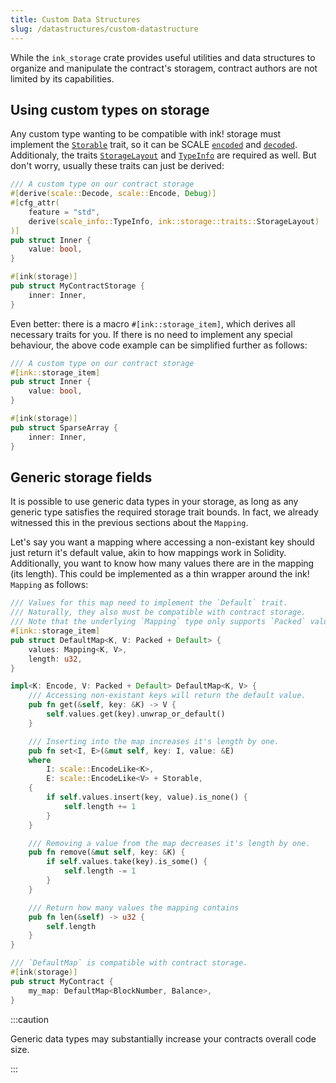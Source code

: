 ```yaml
---
title: Custom Data Structures
slug: /datastructures/custom-datastructure
---
```


While the `ink_storage` crate provides useful utilities and data structures to organize and 
manipulate the contract's storagem, contract authors are not limited by its capabilities. 

## Using custom types on storage
Any custom type wanting to be compatible with ink! storage must implement the 
[`Storable`](https://docs.rs/ink_storage_traits/4.0.0-beta/ink_storage_traits/trait.Storable.html) 
trait, so it can be SCALE
[`encoded`](https://docs.rs/parity-scale-codec/3.2.2/parity_scale_codec/trait.Encode.html)
and 
[`decoded`](https://docs.rs/parity-scale-codec/3.2.2/parity_scale_codec/trait.Decode.html).
Additionaly, the traits 
[`StorageLayout`](https://docs.rs/ink_storage/latest/ink_storage/traits/trait.StorageLayout.html)
and [`TypeInfo`](https://docs.rs/scale-info/2.3.1/scale_info/trait.TypeInfo.html)
are required as well. But don't worry, usually these traits can just be derived:

```rust
/// A custom type on our contract storage
#[derive(scale::Decode, scale::Encode, Debug)]
#[cfg_attr(
    feature = "std",
    derive(scale_info::TypeInfo, ink::storage::traits::StorageLayout)
)]
pub struct Inner {
    value: bool,
}

#[ink(storage)]
pub struct MyContractStorage {
    inner: Inner,
}
```

Even better: there is a macro `#[ink::storage_item]`, which derives all necessary traits for you. If there is no need to implement any special behaviour, the above code example 
can be simplified further as follows:

```rust
/// A custom type on our contract storage
#[ink::storage_item]
pub struct Inner {
    value: bool,
}

#[ink(storage)]
pub struct SparseArray {
    inner: Inner,
}
```

## Generic storage fields

It is possible to use generic data types in your storage, as long as any generic type 
satisfies the required storage trait bounds. In fact, we already witnessed this in the 
previous sections about the `Mapping`.

Let's say you want a mapping where accessing a non-existant key should just return 
it's default value, akin to how mappings work in Solidity. Additionally, you want to know 
how many values there are in the mapping (its length). This could be implemented as a 
thin wrapper around the ink! `Mapping` as follows: 


```rust
/// Values for this map need to implement the `Default` trait.
/// Naturally, they also must be compatible with contract storage.
/// Note that the underlying `Mapping` type only supports `Packed` values.
#[ink::storage_item]
pub struct DefaultMap<K, V: Packed + Default> {
    values: Mapping<K, V>,
    length: u32,
}

impl<K: Encode, V: Packed + Default> DefaultMap<K, V> {
    /// Accessing non-existant keys will return the default value.
    pub fn get(&self, key: &K) -> V {
        self.values.get(key).unwrap_or_default()
    }

    /// Inserting into the map increases it's length by one.
    pub fn set<I, E>(&mut self, key: I, value: &E)
    where
        I: scale::EncodeLike<K>,
        E: scale::EncodeLike<V> + Storable,
    {
        if self.values.insert(key, value).is_none() {
            self.length += 1
        }
    }

    /// Removing a value from the map decreases it's length by one.
    pub fn remove(&mut self, key: &K) {
        if self.values.take(key).is_some() {
            self.length -= 1
        }
    }

    /// Return how many values the mapping contains
    pub fn len(&self) -> u32 {
        self.length
    }
}

/// `DefaultMap` is compatible with contract storage.
#[ink(storage)]
pub struct MyContract {
    my_map: DefaultMap<BlockNumber, Balance>,
}
```

:::caution

Generic data types may substantially increase your contracts overall code size.

:::

